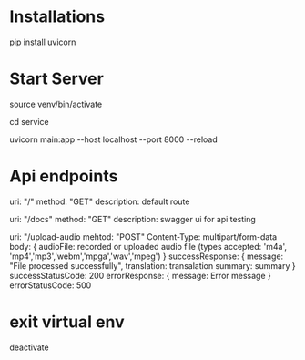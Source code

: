 # Installations

pip install uvicorn

# Start Server

source venv/bin/activate

cd service

uvicorn main:app --host localhost --port 8000 --reload

# Api endpoints

uri: "/"
method: "GET"
description: default route

uri: "/docs"
method: "GET"
description: swagger ui for api testing

uri: "/upload-audio
mehtod: "POST"
Content-Type: multipart/form-data
body: {
    audioFile: recorded or uploaded audio file (types accepted: 'm4a', 'mp4','mp3','webm','mpga','wav','mpeg')
}
successResponse: {
    message: "File processed successfully",
    translation: transalation
    summary: summary
}
successStatusCode: 200
errorResponse: {
    message: Error message
}
errorStatusCode: 500

# exit virtual env

deactivate